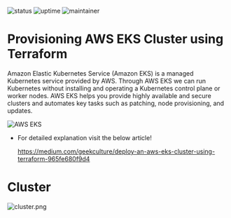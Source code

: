 ![status](https://img.shields.io/badge/status-up-green) ![uptime](https://img.shields.io/badge/uptime-100%25-green) ![maintainer](https://img.shields.io/badge/maintainer-dhsoni-blue)
# Provisioning AWS EKS Cluster using Terraform

Amazon Elastic Kubernetes Service (Amazon EKS) is a managed Kubernetes service provided by AWS. Through AWS EKS we can run Kubernetes without installing and operating a Kubernetes control plane or worker nodes. AWS EKS helps you provide highly available and secure clusters and automates key tasks such as patching, node provisioning, and updates.

![AWS EKS](https://github.com/DhruvinSoni30/Terraform_AWS_EKS/blob/main/images/2.webp)

* For detailed explanation visit the below article!

  https://medium.com/geekculture/deploy-an-aws-eks-cluster-using-terraform-965fe680f9d4

# Cluster
![cluster.png](https://github.com/DhruvinSoni30/Terraform_AWS_EKS/blob/main/images/1.png)
